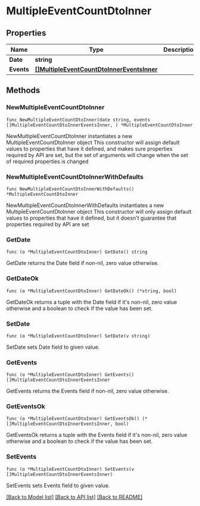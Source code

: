 # MultipleEventCountDtoInner

## Properties

Name | Type | Description | Notes
------------ | ------------- | ------------- | -------------
**Date** | **string** |  | 
**Events** | [**[]MultipleEventCountDtoInnerEventsInner**](MultipleEventCountDtoInnerEventsInner.md) |  | 

## Methods

### NewMultipleEventCountDtoInner

`func NewMultipleEventCountDtoInner(date string, events []MultipleEventCountDtoInnerEventsInner, ) *MultipleEventCountDtoInner`

NewMultipleEventCountDtoInner instantiates a new MultipleEventCountDtoInner object
This constructor will assign default values to properties that have it defined,
and makes sure properties required by API are set, but the set of arguments
will change when the set of required properties is changed

### NewMultipleEventCountDtoInnerWithDefaults

`func NewMultipleEventCountDtoInnerWithDefaults() *MultipleEventCountDtoInner`

NewMultipleEventCountDtoInnerWithDefaults instantiates a new MultipleEventCountDtoInner object
This constructor will only assign default values to properties that have it defined,
but it doesn't guarantee that properties required by API are set

### GetDate

`func (o *MultipleEventCountDtoInner) GetDate() string`

GetDate returns the Date field if non-nil, zero value otherwise.

### GetDateOk

`func (o *MultipleEventCountDtoInner) GetDateOk() (*string, bool)`

GetDateOk returns a tuple with the Date field if it's non-nil, zero value otherwise
and a boolean to check if the value has been set.

### SetDate

`func (o *MultipleEventCountDtoInner) SetDate(v string)`

SetDate sets Date field to given value.


### GetEvents

`func (o *MultipleEventCountDtoInner) GetEvents() []MultipleEventCountDtoInnerEventsInner`

GetEvents returns the Events field if non-nil, zero value otherwise.

### GetEventsOk

`func (o *MultipleEventCountDtoInner) GetEventsOk() (*[]MultipleEventCountDtoInnerEventsInner, bool)`

GetEventsOk returns a tuple with the Events field if it's non-nil, zero value otherwise
and a boolean to check if the value has been set.

### SetEvents

`func (o *MultipleEventCountDtoInner) SetEvents(v []MultipleEventCountDtoInnerEventsInner)`

SetEvents sets Events field to given value.



[[Back to Model list]](../README.md#documentation-for-models) [[Back to API list]](../README.md#documentation-for-api-endpoints) [[Back to README]](../README.md)


